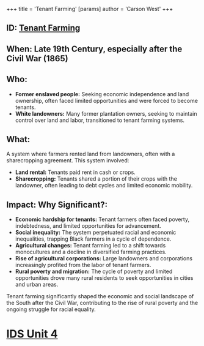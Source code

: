 +++
 title = 'Tenant Farming'
[params]
	author = 'Carson West'
+++
## ID: [Tenant Farming](./../tenant-farming/) 
## When:  Late 19th Century, especially after the Civil War (1865)

## Who:  
* **Former enslaved people:** Seeking economic independence and land ownership, often faced limited opportunities and were forced to become tenants.
* **White landowners:**  Many former plantation owners, seeking to maintain control over land and labor, transitioned to tenant farming systems. 

## What:
A system where farmers rented land from landowners, often with a sharecropping agreement. This system involved:
* **Land rental:** Tenants paid rent in cash or crops.
* **Sharecropping:** Tenants shared a portion of their crops with the landowner, often leading to debt cycles and limited economic mobility.

## Impact: Why Significant?: 
* **Economic hardship for tenants:**  Tenant farmers often faced poverty, indebtedness, and limited opportunities for advancement. 
* **Social inequality:** The system perpetuated racial and economic inequalities, trapping Black farmers in a cycle of dependence. 
* **Agricultural changes:** Tenant farming led to a shift towards monocultures and a decline in diversified farming practices. 
* **Rise of agricultural corporations:** Large landowners and corporations increasingly profited from the labor of tenant farmers.
* **Rural poverty and migration:** The cycle of poverty and limited opportunities drove many rural residents to seek opportunities in cities and urban areas. 

Tenant farming significantly shaped the economic and social landscape of the South after the Civil War, contributing to the rise of rural poverty and the ongoing struggle for racial equality. 

# [IDS Unit 4](./../ids-unit-4/)